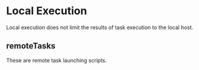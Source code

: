 Local Execution
===============

Local execution does not limit the results of task execution to the local host.

remoteTasks
-----------

These are remote task launching scripts.
